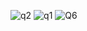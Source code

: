 ![q2](https://user-images.githubusercontent.com/123944620/216101938-46d1e717-3ed5-44ee-a74b-d672015f59ae.png)
![q1](https://user-images.githubusercontent.com/123944620/216102758-f2822964-7d62-4b45-b8fa-4faa8d1b5d8a.png)
![Q6](https://user-images.githubusercontent.com/123944620/216273334-9cca8d70-57d0-44cc-a252-8476093b5093.png)
